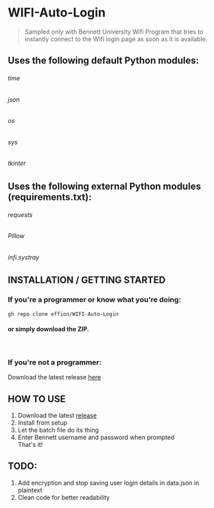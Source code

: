 # WIFI-Auto-Login
> Sampled only with Bennett University Wifi
Program that tries to instantly connect to the Wifi login page as soon as it is available.
	
## Uses the following default Python modules:
###### time<br/>
###### json<br/>
###### os<br/>
###### sys<br/>
###### tkinter

## Uses the following external Python modules (requirements.txt):
###### requests<br/>
###### Pillow<br/>
###### infi.systray



## INSTALLATION / GETTING STARTED
### If you're a programmer or know what you're doing:
```shell
gh repo clone effion/WIFI-Auto-Login
```
#### or simply download the ZIP.<br/>
 <br/>
### If you're not a programmer:
Download the latest release [here](https://github.com/effion/WIFI-Auto-Login/releases)
 <br/>
 

## HOW TO USE
1. Download the latest [release](https://github.com/effion/WIFI-Auto-Login/releases)
2. Install from setup
3. Let the batch file do its thing
4. Enter Bennett username and password when prompted<br/>
That's it!


## TODO:
1. Add encryption and stop saving user login details in data.json in plaintext
2. Clean code for better readability
